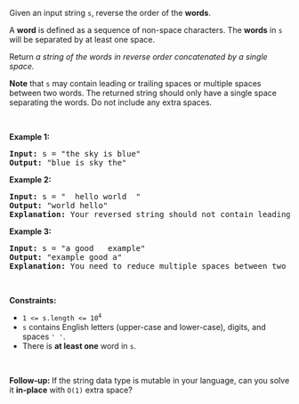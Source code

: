 <div class="elfjS" data-track-load="description_content"><p>Given an input string <code>s</code>, reverse the order of the <strong>words</strong>.</p>

<p>A <strong>word</strong> is defined as a sequence of non-space characters. The <strong>words</strong> in <code>s</code> will be separated by at least one space.</p>

<p>Return <em>a string of the words in reverse order concatenated by a single space.</em></p>

<p><b>Note</b> that <code>s</code> may contain leading or trailing spaces or multiple spaces between two words. The returned string should only have a single space separating the words. Do not include any extra spaces.</p>

<p>&nbsp;</p>
<p><strong class="example">Example 1:</strong></p>

<pre><strong>Input:</strong> s = "the sky is blue"
<strong>Output:</strong> "blue is sky the"
</pre>

<p><strong class="example">Example 2:</strong></p>

<pre><strong>Input:</strong> s = "  hello world  "
<strong>Output:</strong> "world hello"
<strong>Explanation:</strong> Your reversed string should not contain leading or trailing spaces.
</pre>

<p><strong class="example">Example 3:</strong></p>

<pre><strong>Input:</strong> s = "a good   example"
<strong>Output:</strong> "example good a"
<strong>Explanation:</strong> You need to reduce multiple spaces between two words to a single space in the reversed string.
</pre>

<p>&nbsp;</p>
<p><strong>Constraints:</strong></p>

<ul>
	<li><code>1 &lt;= s.length &lt;= 10<sup>4</sup></code></li>
	<li><code>s</code> contains English letters (upper-case and lower-case), digits, and spaces <code>' '</code>.</li>
	<li>There is <strong>at least one</strong> word in <code>s</code>.</li>
</ul>

<p>&nbsp;</p>
<p><b data-stringify-type="bold">Follow-up:&nbsp;</b>If the string data type is mutable in your language, can&nbsp;you solve it&nbsp;<b data-stringify-type="bold">in-place</b>&nbsp;with&nbsp;<code data-stringify-type="code">O(1)</code>&nbsp;extra space?</p>
</div>